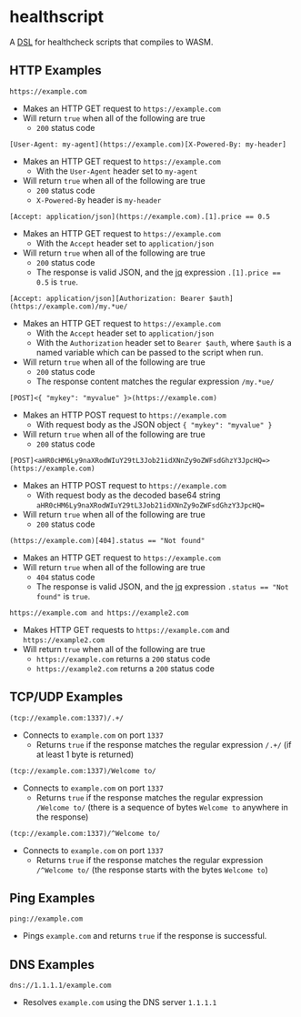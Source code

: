 # healthscript

A [DSL](https://en.wikipedia.org/wiki/Domain-specific_language) for healthcheck scripts that compiles to WASM.

## HTTP Examples

```
https://example.com
```

- Makes an HTTP GET request to `https://example.com`
- Will return `true` when all of the following are true
  - `200` status code

```
[User-Agent: my-agent](https://example.com)[X-Powered-By: my-header]
```

- Makes an HTTP GET request to `https://example.com`
  - With the `User-Agent` header set to `my-agent`
- Will return `true` when all of the following are true
  - `200` status code
  - `X-Powered-By` header is `my-header`

```
[Accept: application/json](https://example.com).[1].price == 0.5
```

- Makes an HTTP GET request to `https://example.com`
  - With the `Accept` header set to `application/json`
- Will return `true` when all of the following are true
  - `200` status code
  - The response is valid JSON, and the [jq](https://stedolan.github.io/jq) expression `.[1].price == 0.5` is `true`.

```
[Accept: application/json][Authorization: Bearer $auth](https://example.com)/my.*ue/
```

- Makes an HTTP GET request to `https://example.com`
  - With the `Accept` header set to `application/json`
  - With the `Authorization` header set to `Bearer $auth`, where `$auth` is a named variable which can be passed to the script when run.
- Will return `true` when all of the following are true
  - `200` status code
  - The response content matches the regular expression `/my.*ue/`

```
[POST]<{ "mykey": "myvalue" }>(https://example.com)
```

- Makes an HTTP POST request to `https://example.com`
  - With request body as the JSON object `{ "mykey": "myvalue" }`
- Will return `true` when all of the following are true
  - `200` status code

```
[POST]<aHR0cHM6Ly9naXRodWIuY29tL3Job21idXNnZy9oZWFsdGhzY3JpcHQ=>(https://example.com)
```

- Makes an HTTP POST request to `https://example.com`
  - With request body as the decoded base64 string `aHR0cHM6Ly9naXRodWIuY29tL3Job21idXNnZy9oZWFsdGhzY3JpcHQ=`
- Will return `true` when all of the following are true
  - `200` status code

```
(https://example.com)[404].status == "Not found"
```

- Makes an HTTP GET request to `https://example.com`
- Will return `true` when all of the following are true
  - `404` status code
  - The response is valid JSON, and the [jq](https://stedolan.github.io/jq) expression `.status == "Not found"` is `true`.

```
https://example.com and https://example2.com
```

- Makes HTTP GET requests to `https://example.com` and `https://example2.com`
- Will return `true` when all of the following are true
  - `https://example.com` returns a `200` status code
  - `https://example2.com` returns a `200` status code

## TCP/UDP Examples

```
(tcp://example.com:1337)/.+/
```

- Connects to `example.com` on port `1337`
  - Returns `true` if the response matches the regular expression `/.+/` (if at least 1 byte is returned)

```
(tcp://example.com:1337)/Welcome to/
```

- Connects to `example.com` on port `1337`
  - Returns `true` if the response matches the regular expression `/Welcome to/` (there is a sequence of bytes `Welcome to` anywhere in the response)

```
(tcp://example.com:1337)/^Welcome to/
```

- Connects to `example.com` on port `1337`
  - Returns `true` if the response matches the regular expression `/^Welcome to/` (the response starts with the bytes `Welcome to`)

## Ping Examples

```
ping://example.com
```

- Pings `example.com` and returns `true` if the response is successful.

## DNS Examples

```
dns://1.1.1.1/example.com
```

- Resolves `example.com` using the DNS server `1.1.1.1`
